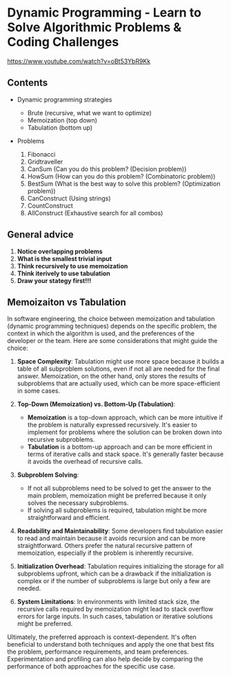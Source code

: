 # Dynamic Programming - Learn to Solve Algorithmic Problems &amp; Coding Challenges

https://www.youtube.com/watch?v=oBt53YbR9Kk

## Contents

  - Dynamic programming strategies
    - Brute (recursive, what we want to optimize)
    - Memoization (top down)
    - Tabulation (bottom up)

  - Problems
    1. Fibonacci
    2. Gridtraveller
    3. CanSum (Can you do this problem? (Decision problem)) 
    4. HowSum (How can you do this problem? (Combinatoric problem))
    5. BestSum (What is the best way to solve this problem? (Optimization problem))
    6. CanConstruct (Using strings)
    7. CountConstruct
    8. AllConstruct (Exhaustive search for all combos)

## General advice

1. **Notice overlapping problems**
2. **What is the smallest trivial input**
3. **Think recursively to use memoization**
4. **Think iterively to use tabulation**
5. **Draw your stategy first!!!**


## Memoizaiton vs Tabulation

In software engineering, the choice between memoization and tabulation (dynamic programming techniques) depends on the specific problem, the context in which the algorithm is used, and the preferences of the developer or the team. Here are some considerations that might guide the choice:

1. **Space Complexity**: Tabulation might use more space because it builds a table of all subproblem solutions, even if not all are needed for the final answer. Memoization, on the other hand, only stores the results of subproblems that are actually used, which can be more space-efficient in some cases.

2. **Top-Down (Memoization) vs. Bottom-Up (Tabulation)**:
   - **Memoization** is a top-down approach, which can be more intuitive if the problem is naturally expressed recursively. It's easier to implement for problems where the solution can be broken down into recursive subproblems.
   - **Tabulation** is a bottom-up approach and can be more efficient in terms of iterative calls and stack space. It's generally faster because it avoids the overhead of recursive calls.

3. **Subproblem Solving**:
   - If not all subproblems need to be solved to get the answer to the main problem, memoization might be preferred because it only solves the necessary subproblems.
   - If solving all subproblems is required, tabulation might be more straightforward and efficient.

4. **Readability and Maintainability**: Some developers find tabulation easier to read and maintain because it avoids recursion and can be more straightforward. Others prefer the natural recursive pattern of memoization, especially if the problem is inherently recursive.

5. **Initialization Overhead**: Tabulation requires initializing the storage for all subproblems upfront, which can be a drawback if the initialization is complex or if the number of subproblems is large but only a few are needed.

6. **System Limitations**: In environments with limited stack size, the recursive calls required by memoization might lead to stack overflow errors for large inputs. In such cases, tabulation or iterative solutions might be preferred.

Ultimately, the preferred approach is context-dependent. It's often beneficial to understand both techniques and apply the one that best fits the problem, performance requirements, and team preferences. Experimentation and profiling can also help decide by comparing the performance of both approaches for the specific use case.

